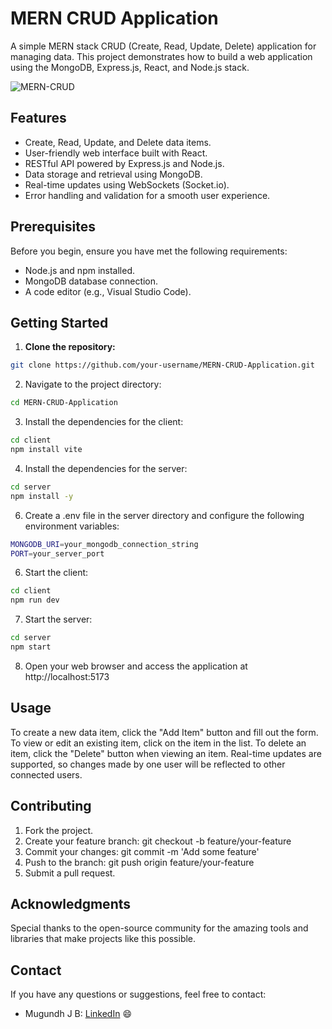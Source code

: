 # MERN CRUD Application

A simple MERN stack CRUD (Create, Read, Update, Delete) application for managing data. This project demonstrates how to build a web application using the MongoDB, Express.js, React, and Node.js stack.

![MERN-CRUD](https://github.com/J-B-Mugundh/Mern-Crud-App/assets/98593517/bc93e810-5f23-449a-a392-aee53f59e042)

## Features

- Create, Read, Update, and Delete data items.
- User-friendly web interface built with React.
- RESTful API powered by Express.js and Node.js.
- Data storage and retrieval using MongoDB.
- Real-time updates using WebSockets (Socket.io).
- Error handling and validation for a smooth user experience.

## Prerequisites

Before you begin, ensure you have met the following requirements:

- Node.js and npm installed.
- MongoDB database connection.
- A code editor (e.g., Visual Studio Code).

## Getting Started

1. **Clone the repository:**

  ```bash
git clone https://github.com/your-username/MERN-CRUD-Application.git
```
  
2. Navigate to the project directory:
  ```bash
cd MERN-CRUD-Application
```

3. Install the dependencies for the client:

```bash
cd client
npm install vite
```

4. Install the dependencies for the server:
```bash
cd server
npm install -y
```

6. Create a .env file in the server directory and configure the following environment variables:

```bash
MONGODB_URI=your_mongodb_connection_string
PORT=your_server_port
```

6. Start the client:
```bash
cd client
npm run dev
```

7. Start the server:
```bash
cd server
npm start
```

8. Open your web browser and access the application at http://localhost:5173

## Usage

To create a new data item, click the "Add Item" button and fill out the form.
To view or edit an existing item, click on the item in the list.
To delete an item, click the "Delete" button when viewing an item.
Real-time updates are supported, so changes made by one user will be reflected to other connected users.

## Contributing
1. Fork the project.
2. Create your feature branch: git checkout -b feature/your-feature
3. Commit your changes: git commit -m 'Add some feature'
4. Push to the branch: git push origin feature/your-feature
5. Submit a pull request.

## Acknowledgments
Special thanks to the open-source community for the amazing tools and libraries that make projects like this possible.

## Contact

If you have any questions or suggestions, feel free to contact:
- Mugundh J B: [LinkedIn](https://linkedin.com/in/mugundhjb) 😄
